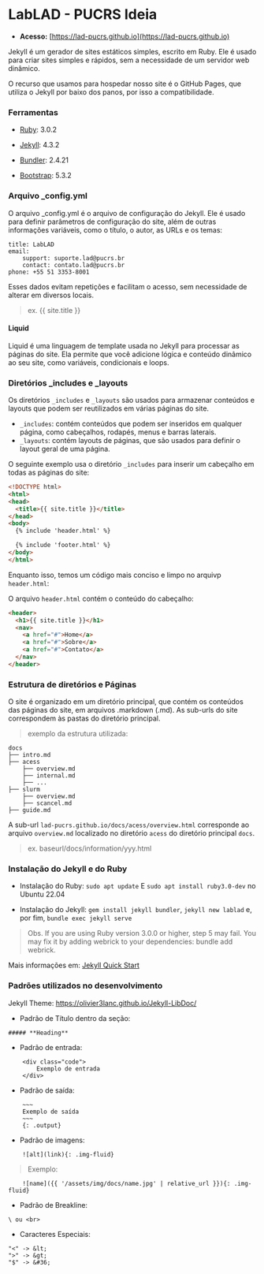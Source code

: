 # LabLAD - PUCRS Ideia

- **Acesso:** [https://lad-pucrs.github.io](https://lad-pucrs.github.io)

Jekyll é um gerador de sites estáticos simples, escrito em Ruby. Ele é usado para criar sites simples e rápidos, sem a necessidade de um servidor web dinâmico.

O recurso que usamos para hospedar nosso site é o GitHub Pages, que utiliza o Jekyll por baixo dos panos, por isso a compatibilidade.

### Ferramentas

- [Ruby](https://www.ruby-lang.org/pt/): 3.0.2

- [Jekyll](https://jekyllrb.com/): 4.3.2

- [Bundler](https://bundler.io/): 2.4.21

- [Bootstrap](https://getbootstrap.com/): 5.3.2

### Arquivo _config.yml

O arquivo _config.yml é o arquivo de configuração do Jekyll. Ele é usado para definir parâmetros de configuração do site, além de outras informações variáveis, como o título, o autor, as URLs e os temas:

    title: LabLAD
    email: 
        support: suporte.lad@pucrs.br
        contact: contato.lad@pucrs.br
    phone: +55 51 3353-8001

Esses dados evitam repetições e facilitam o acesso, sem necessidade de alterar em diversos locais.

> ex. {{ site.title }}

#### Liquid

Liquid é uma linguagem de template usada no Jekyll para processar as páginas do site. Ela permite que você adicione lógica e conteúdo dinâmico ao seu site, como variáveis, condicionais e loops.

### Diretórios _includes e _layouts

Os diretórios `_includes` e `_layouts` são usados para armazenar conteúdos e layouts que podem ser reutilizados em várias páginas do site.

* `_includes`: contém conteúdos que podem ser inseridos em qualquer página, como cabeçalhos, rodapés, menus e barras laterais.
* `_layouts`: contém layouts de páginas, que são usados para definir o layout geral de uma página.

O seguinte exemplo usa o diretório `_includes` para inserir um cabeçalho em todas as páginas do site:

~~~html
<!DOCTYPE html>
<html>
<head>
  <title>{{ site.title }}</title>
</head>
<body>
  {% include 'header.html' %}

  {% include 'footer.html' %}
</body>
</html>
~~~

Enquanto isso, temos um código mais conciso e limpo no arquivp `header.html`:

O arquivo `header.html` contém o conteúdo do cabeçalho:

~~~html
<header>
  <h1>{{ site.title }}</h1>
  <nav>
    <a href="#">Home</a>
    <a href="#">Sobre</a>
    <a href="#">Contato</a>
  </nav>
</header>
~~~

### Estrutura de diretórios e Páginas

O site é organizado em um diretório principal, que contém os conteúdos das páginas do site, em arquivos .markdown (.md). As sub-urls do site correspondem às pastas do diretório principal.

> exemplo da estrutura utilizada:

    docs
    ├── intro.md
    ├── acess
        ├── overview.md
        ├── internal.md
        ├── ...
    ├── slurm
        ├── overview.md
        ├── scancel.md
    ├── guide.md

A sub-url `lad-pucrs.github.io/docs/acess/overview.html` corresponde ao arquivo `overview.md` localizado no diretório `acess` do diretório principal `docs`.

> ex. baseurl/docs/information/yyy.html


### Instalação do Jekyll e do Ruby

- Instalação do Ruby: `sudo apt update` E `sudo apt install ruby3.0-dev` no Ubuntu 22.04

- Instalação do Jekyll: `gem install jekyll bundler`, `jekyll new lablad` e, por fim, `bundle exec jekyll serve`

> Obs. If you are using Ruby version 3.0.0 or higher, step 5 may fail. You may fix it by adding webrick to your dependencies: bundle add webrick. 

Mais informações em: [Jekyll Quick Start](https://jekyllrb.com/docs/)

### Padrões utilizados no desenvolvimento

Jekyll Theme: https://olivier3lanc.github.io/Jekyll-LibDoc/

- Padrão de Título dentro da seção:

```
##### **Heading**
```

- Padrão de entrada:

```
    <div class="code">
        Exemplo de entrada
    </div>
```

- Padrão de saída:

```
    ~~~
    Exemplo de saída
    ~~~
    {: .output}
```

- Padrão de imagens:

```
    ![alt](link){: .img-fluid}
```
> Exemplo:

```
    ![name]({{ '/assets/img/docs/name.jpg' | relative_url }}){: .img-fluid}
```

- Padrão de Breakline:

```
\ ou <br>
```

- Caracteres Especiais:

```
"<" -> &lt;
">" -> &gt;
"$" -> &#36;
```

